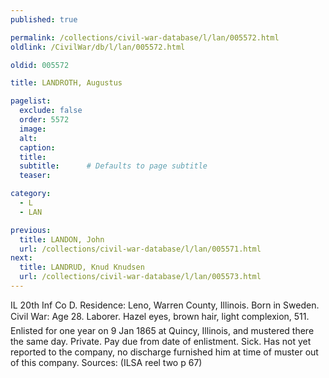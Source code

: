 ```yaml
---
published: true

permalink: /collections/civil-war-database/l/lan/005572.html
oldlink: /CivilWar/db/l/lan/005572.html

oldid: 005572

title: LANDROTH, Augustus

pagelist:
  exclude: false
  order: 5572
  image: 
  alt:
  caption:
  title:
  subtitle:      # Defaults to page subtitle
  teaser:

category: 
  - L 
  - LAN

previous:
  title: LANDON, John
  url: /collections/civil-war-database/l/lan/005571.html  
next:
  title: LANDRUD, Knud Knudsen
  url: /collections/civil-war-database/l/lan/005573.html   
---
```

IL 20th Inf Co D. Residence: Leno, Warren County, Illinois. Born in Sweden. Civil War: Age 28. Laborer. Hazel eyes, brown hair, light complexion, 5&#146;11&#148;. Enlisted for one year on 9 Jan 1865 at Quincy, Illinois, and mustered there the same day. Private. Pay due from date of enlistment. Sick. Has not yet reported to the company, no discharge furnished him at time of muster out of this company. Sources: (ILSA reel two p 67)